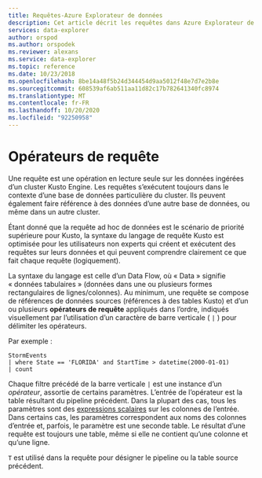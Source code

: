 ```yaml
---
title: Requêtes-Azure Explorateur de données
description: Cet article décrit les requêtes dans Azure Explorateur de données.
services: data-explorer
author: orspod
ms.author: orspodek
ms.reviewer: alexans
ms.service: data-explorer
ms.topic: reference
ms.date: 10/23/2018
ms.openlocfilehash: 8be14a48f5b24d344454d9aa5012f48e7d7e2b8e
ms.sourcegitcommit: 608539af6ab511aa11d82c17b782641340fc8974
ms.translationtype: MT
ms.contentlocale: fr-FR
ms.lasthandoff: 10/20/2020
ms.locfileid: "92250958"
---
```

# <a name="query-operators"></a>Opérateurs de requête

Une requête est une opération en lecture seule sur les données ingérées d’un cluster Kusto Engine. Les requêtes s’exécutent toujours dans le contexte d’une base de données particulière du cluster. Ils peuvent également faire référence à des données d’une autre base de données, ou même dans un autre cluster.

Étant donné que la requête ad hoc de données est le scénario de priorité supérieure pour Kusto, la syntaxe du langage de requête Kusto est optimisée pour les utilisateurs non experts qui créent et exécutent des requêtes sur leurs données et qui peuvent comprendre clairement ce que fait chaque requête (logiquement).

La syntaxe du langage est celle d’un Data Flow, où « Data » signifie « données tabulaires » (données dans une ou plusieurs formes rectangulaires de lignes/colonnes). Au minimum, une requête se compose de références de données sources (références à des tables Kusto) et d’un ou plusieurs **opérateurs de requête** appliqués dans l’ordre, indiqués visuellement par l’utilisation d’un caractère de barre verticale ( `|` ) pour délimiter les opérateurs.

Par exemple :

<!-- csl: https://help.kusto.windows.net:443/Samples -->
```kusto
StormEvents 
| where State == 'FLORIDA' and StartTime > datetime(2000-01-01)
| count
```

Chaque filtre précédé de la barre verticale `|` est une instance d’un *opérateur*, assortie de certains paramètres. L’entrée de l’opérateur est la table résultant du pipeline précédent. Dans la plupart des cas, tous les paramètres sont des [expressions scalaires](./scalar-data-types/index.md) sur les colonnes de l’entrée.
Dans certains cas, les paramètres correspondent aux noms des colonnes d’entrée et, parfois, le paramètre est une seconde table. Le résultat d’une requête est toujours une table, même si elle ne contient qu’une colonne et qu’une ligne.

`T` est utilisé dans la requête pour désigner le pipeline ou la table source précédent.
